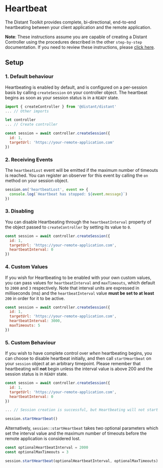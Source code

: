 # Heartbeat

The Distant Toolkit provides complete, bi-directional, end-to-end heartbeating between your client application and the remote application.

**Note**: These instructions assume you are capable of creating a Distant Controller using the procedures described in the other `step-by-step` documentation. If you need to review these instructions, please [click here](/step-by-step/introduction.md).

## Setup

### 1. Default behaviour
Heartbeating is enabled by default, and is configured on a per-session basis by calling `createSession` on your controller object. The heartbeat begins as soon as your session status is in a `READY` state.

```javascript
import { createController } from '@distant/distant'
... // Other imports

let controller
... // Create controller

const session = await controller.createSession({
  id: 1,
  targetUrl: 'https://your-remote-application.com'
})
```

### 2. Receiving Events
The `heartbeatLost` event will be emitted if the maximum number of timeouts is reached. You can register an observer for this event by calling the `on` method on your session object.

```javascript
session.on('heartbeatLost', event => {
  console.log(`Heartbeat has stopped: ${event.message}`)
})
```

### 3. Disabling
You can disable Heartbeating through the `heartbeatInterval` property of the object passed to `createController` by setting its value to `0`.

```javascript
const session = await controller.createSession({
  id: 1,
  targetUrl: 'https://your-remote-application.com',
  heartbeatInterval: 0
})
```

### 4. Custom Values
If you wish for Heartbeating to be enabled with your own custom values, you can pass values for `heartbeatInterval` and `maxTimeouts`, which default to `2000` and `3` respectively. Note that interval units are expressed in milliseconds (ms) and the `heartbeatInterval` value **must be set to at least** `200` in order for it to be active.

```javascript
const session = await controller.createSession({
  id: 1,
  targetUrl: 'https://your-remote-application.com',
  heartbeatInterval: 3000,
  maxTimeouts: 5
})
```

### 5. Custom Behaviour
If you wish to have complete control over *when* heartbeating begins, you can choose to disable heartbeat initially, and then call `startHeartbeat` on your `session` object at an arbitrary timepoint. Please remember that heartbeating will **not** begin unless the interval value is above 200 and the session status is in `READY` state.

```javascript
const session = await controller.createSession({
  id: 1,
  targetUrl: 'https://your-remote-application.com',
  heartbeatInterval: 0
})

... // Session creation is successful, but Heartbeating will not start

session.startHeartbeat()
```

Alternatively, `session::startHeartbeat` takes two optional parameters which set the interval value and the maximum number of timeouts before the remote application is considered lost.

```javascript
const optionalHeartbeatInterval = 2000
const optionalMaxTimeouts = 3

session.startHeartbeat(optionalHeartbeatInterval, optionalMaxTimeouts)
```
